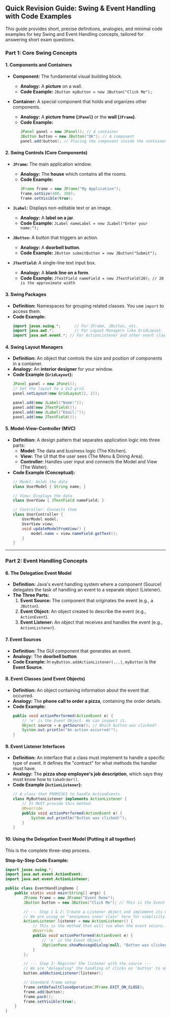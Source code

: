 

## **Quick Revision Guide: Swing & Event Handling with Code Examples**

This guide provides short, precise definitions, analogies, and minimal code examples for key Swing and Event Handling concepts, tailored for answering short exam questions.

### **Part 1: Core Swing Concepts**

#### **1. Components and Containers**
*   **Component:** The fundamental visual building block.
    *   **Analogy:** A **picture** on a wall.
    *   **Code Example:** `JButton myButton = new JButton("Click Me");`

*   **Container:** A special component that holds and organizes other components.
    *   **Analogy:** A **picture frame (`JPanel`)** or the **wall (`JFrame`)**.
    *   **Code Example:**
        ```java
        JPanel panel = new JPanel(); // A container
        JButton button = new JButton("OK"); // A component
        panel.add(button); // Placing the component inside the container
        ```

#### **2. Swing Controls (Core Components)**
*   **`JFrame`:** The main application window.
    *   **Analogy:** The **house** which contains all the rooms.
    *   **Code Example:**
        ```java
        JFrame frame = new JFrame("My Application");
        frame.setSize(400, 300);
        frame.setVisible(true);
        ```

*   **`JLabel`:** Displays non-editable text or an image.
    *   **Analogy:** A **label on a jar**.
    *   **Code Example:** `JLabel nameLabel = new JLabel("Enter your name:");`

*   **`JButton`:** A button that triggers an action.
    *   **Analogy:** A **doorbell button**.
    *   **Code Example:** `JButton submitButton = new JButton("Submit");`

*   **`JTextField`:** A single-line text input box.
    *   **Analogy:** A **blank line on a form**.
    *   **Code Example:** `JTextField nameField = new JTextField(20); // 20 is the approximate width`

#### **3. Swing Packages**
*   **Definition:** Namespaces for grouping related classes. You use `import` to access them.
*   **Code Example:**
    ```java
    import javax.swing.*;      // For JFrame, JButton, etc.
    import java.awt.*;         // For Layout Managers like GridLayout.
    import java.awt.event.*; // For ActionListener and other event classes.
    ```

#### **4. Swing Layout Managers**
*   **Definition:** An object that controls the size and position of components in a container.
*   **Analogy:** An **interior designer** for your window.
*   **Code Example (`GridLayout`):**
    ```java
    JPanel panel = new JPanel();
    // Set the layout to a 2x2 grid.
    panel.setLayout(new GridLayout(2, 2)); 
    
    panel.add(new JLabel("Name:"));
    panel.add(new JTextField());
    panel.add(new JLabel("Email:"));
    panel.add(new JTextField());
    ```

#### **5. Model-View-Controller (MVC)**
*   **Definition:** A design pattern that separates application logic into three parts:
    *   **Model:** The data and business logic (The Kitchen).
    *   **View:** The UI that the user sees (The Menu & Dining Area).
    *   **Controller:** Handles user input and connects the Model and View (The Waiter).
*   **Code Example (Conceptual):**
    ```java
    // Model: Holds the data
    class UserModel { String name; }

    // View: Displays the data
    class UserView { JTextField nameField; }

    // Controller: Connects them
    class UserController {
        UserModel model;
        UserView view;
        void updateModelFromView() {
            model.name = view.nameField.getText();
        }
    }
    ```

---

### **Part 2: Event Handling Concepts**

#### **6. The Delegation Event Model**
*   **Definition:** Java's event handling system where a component (Source) delegates the task of handling an event to a separate object (Listener).
*   **The Three Parts:**
    1.  **Event Source:** The component that originates the event (e.g., a `JButton`).
    2.  **Event Object:** An object created to describe the event (e.g., `ActionEvent`).
    3.  **Event Listener:** An object that receives and handles the event (e.g., `ActionListener`).

#### **7. Event Sources**
*   **Definition:** The GUI component that generates an event.
*   **Analogy:** The **doorbell button**.
*   **Code Example:** In `myButton.addActionListener(...)`, `myButton` is the **Event Source**.

#### **8. Event Classes (and Event Objects)**
*   **Definition:** An object containing information about the event that occurred.
*   **Analogy:** The **phone call to order a pizza**, containing the order details.
*   **Code Example:**
    ```java
    public void actionPerformed(ActionEvent e) {
        // 'e' is the Event Object. We can inspect it.
        Object source = e.getSource(); // Which button was clicked?
        System.out.println("An action occurred!");
    }
    ```

#### **9. Event Listener Interfaces**
*   **Definition:** An interface that a class must implement to handle a specific type of event. It defines the "contract" for what methods the handler must have.
*   **Analogy:** The **pizza shop employee's job description**, which says they must know how to `takeOrder()`.
*   **Code Example (`ActionListener`):**
    ```java
    // A class that PROMISES to handle ActionEvents
    class MyButtonListener implements ActionListener {
        // It MUST provide this method.
        @Override
        public void actionPerformed(ActionEvent e) {
            System.out.println("Button was clicked!");
        }
    }
    ```

#### **10. Using the Delegation Event Model (Putting it all together)**

This is the complete three-step process.

**Step-by-Step Code Example:**
```java
import javax.swing.*;
import java.awt.event.ActionEvent;
import java.awt.event.ActionListener;

public class EventHandlingDemo {
    public static void main(String[] args) {
        JFrame frame = new JFrame("Event Demo");
        JButton button = new JButton("Click Me"); // This is the Event Source

        // --- Step 1 & 2: Create a Listener object and implement its methods ---
        // We are using an "anonymous inner class" here for simplicity.
        ActionListener listener = new ActionListener() {
            // This is the method that will run when the event occurs.
            @Override
            public void actionPerformed(ActionEvent e) { 
                // 'e' is the Event Object.
                JOptionPane.showMessageDialog(null, "Button was clicked!");
            }
        };

        // --- Step 3: Register the listener with the source ---
        // We are "delegating" the handling of clicks on 'button' to our 'listener'.
        button.addActionListener(listener);

        // Standard frame setup
        frame.setDefaultCloseOperation(JFrame.EXIT_ON_CLOSE);
        frame.add(button);
        frame.pack();
        frame.setVisible(true);
    }
}
```
